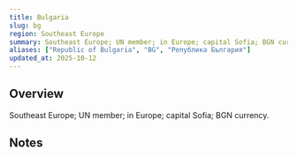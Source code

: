 ```yaml
---
title: Bulgaria
slug: bg
region: Southeast Europe
summary: Southeast Europe; UN member; in Europe; capital Sofia; BGN currency.
aliases: ["Republic of Bulgaria", "BG", "Република България"]
updated_at: 2025-10-12
---
```


## Overview

Southeast Europe; UN member; in Europe; capital Sofia; BGN currency.

## Notes

<!-- Add your first note below -->
